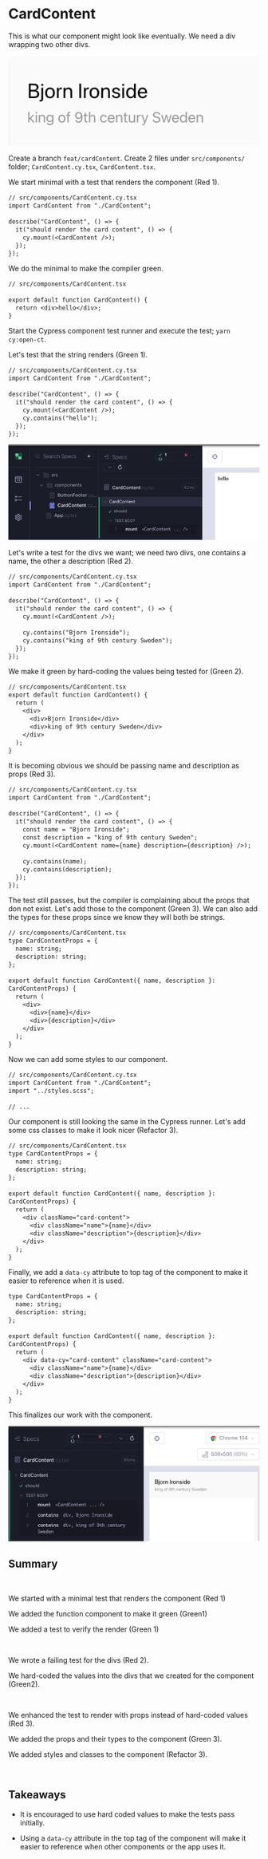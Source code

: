 # CardContent

This is what our component might look like eventually. We need a div wrapping two other divs.

![card-content](../img/card-content.png)

Create a branch `feat/cardContent`. Create 2 files under `src/components/` folder; `CardContent.cy.tsx`, `CardContent.tsx`.

We start minimal with a test that renders the component (Red 1).

```tsx
// src/components/CardContent.cy.tsx
import CardContent from "./CardContent";

describe("CardContent", () => {
  it("should render the card content", () => {
    cy.mount(<CardContent />);
  });
});
```

We do the minimal to make the compiler green.

```tsx
// src/components/CardContent.tsx

export default function CardContent() {
  return <div>hello</div>;
}
```

Start the Cypress component test runner and execute the test; `yarn cy:open-ct`.

Let's test that the string renders (Green 1).

```tsx
// src/components/CardContent.cy.tsx
import CardContent from "./CardContent";

describe("CardContent", () => {
  it("should render the card content", () => {
    cy.mount(<CardContent />);
    cy.contains("hello");
  });
});
```

![CardContent-hello](../img/CardContent-hello.png)

Let's write a test for the divs we want; we need two divs, one contains a name, the other a description (Red 2).

```tsx
// src/components/CardContent.cy.tsx
import CardContent from "./CardContent";

describe("CardContent", () => {
  it("should render the card content", () => {
    cy.mount(<CardContent />);

    cy.contains("Bjorn Ironside");
    cy.contains("king of 9th century Sweden");
  });
});
```

We make it green by hard-coding the values being tested for (Green 2).

```tsx
// src/components/CardContent.tsx
export default function CardContent() {
  return (
    <div>
      <div>Bjorn Ironside</div>
      <div>king of 9th century Sweden</div>
    </div>
  );
}
```

It is becoming obvious we should be passing name and description as props (Red 3).

```tsx
// src/components/CardContent.cy.tsx
import CardContent from "./CardContent";

describe("CardContent", () => {
  it("should render the card content", () => {
    const name = "Bjorn Ironside";
    const description = "king of 9th century Sweden";
    cy.mount(<CardContent name={name} description={description} />);

    cy.contains(name);
    cy.contains(description);
  });
});
```

The test still passes, but the compiler is complaining about the props that don not exist. Let's add those to the component (Green 3). We can also add the types for these props since we know they will both be strings.

```tsx
// src/components/CardContent.tsx
type CardContentProps = {
  name: string;
  description: string;
};

export default function CardContent({ name, description }: CardContentProps) {
  return (
    <div>
      <div>{name}</div>
      <div>{description}</div>
    </div>
  );
}
```

Now we can add some styles to our component.

```tsx
// src/components/CardContent.cy.tsx
import CardContent from "./CardContent";
import "../styles.scss";

// ...
```

Our component is still looking the same in the Cypress runner. Let's add some css classes to make it look nicer (Refactor 3).

```tsx
// src/components/CardContent.tsx
type CardContentProps = {
  name: string;
  description: string;
};

export default function CardContent({ name, description }: CardContentProps) {
  return (
    <div className="card-content">
      <div className="name">{name}</div>
      <div className="description">{description}</div>
    </div>
  );
}
```

Finally, we add a `data-cy` attribute to top tag of the component to make it easier to reference when it is used.

```tsx
type CardContentProps = {
  name: string;
  description: string;
};

export default function CardContent({ name, description }: CardContentProps) {
  return (
    <div data-cy="card-content" className="card-content">
      <div className="name">{name}</div>
      <div className="description">{description}</div>
    </div>
  );
}
```

This finalizes our work with the component.

![CardContent-final](../img/CardContent-final.png)

## Summary

<br />

We started with a minimal test that renders the component (Red 1)

We added the function component to make it green (Green1)

We added a test to verify the render (Green 1)

<br />

We wrote a failing test for the divs (Red 2).

We hard-coded the values into the divs that we created for the component (Green2).

<br />

We enhanced the test to render with props instead of hard-coded values (Red 3).

We added the props and their types to the component (Green 3).

We added styles and classes to the component (Refactor 3).

<br />

## Takeaways

- It is encouraged to use hard coded values to make the tests pass initially.

- Using a `data-cy` attribute in the top tag of the component will make it easier to reference when other components or the app uses it.
